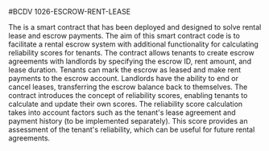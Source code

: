 #BCDV 1026-ESCROW-RENT-LEASE 



The is a smart contract that has been deployed and designed to solve rental lease and escrow payments. 
The aim of this smart contract code is to facilitate a rental escrow system with additional functionality for calculating reliability scores for tenants. The contract allows tenants to create escrow agreements with landlords by specifying the escrow ID, rent amount, and lease duration. Tenants can mark the escrow as leased and make rent payments to the escrow account. Landlords have the ability to end or cancel leases, transferring the escrow balance back to themselves.
The contract introduces the concept of reliability scores, enabling tenants to calculate and update their own scores. The reliability score calculation takes into account factors such as the tenant's lease agreement and payment history (to be implemented separately). This score provides an assessment of the tenant's reliability, which can be useful for future rental agreements.
